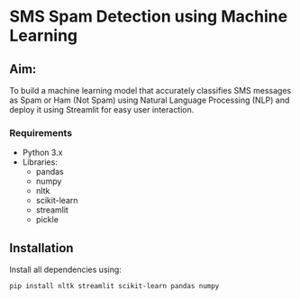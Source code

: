 # SMS Spam Detection using Machine Learning

## Aim:
To build a machine learning model that accurately classifies SMS messages as Spam or Ham (Not Spam) using Natural Language Processing (NLP) and deploy it using Streamlit for easy user interaction.

### Requirements

- Python 3.x
- Libraries:
  - pandas  
  - numpy  
  - nltk  
  - scikit-learn  
  - streamlit  
  - pickle

## Installation

Install all dependencies using:

```bash
pip install nltk streamlit scikit-learn pandas numpy
```


